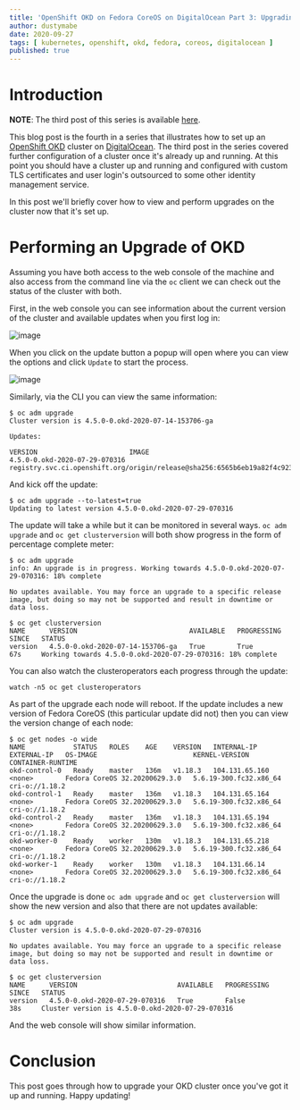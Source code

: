 ```yaml
---
title: 'OpenShift OKD on Fedora CoreOS on DigitalOcean Part 3: Upgrading'
author: dustymabe
date: 2020-09-27
tags: [ kubernetes, openshift, okd, fedora, coreos, digitalocean ]
published: true
---
```


# Introduction

**NOTE**: The third post of this series is available [here](/2020/08/23/openshift-okd-on-fedora-coreos-on-digitalocean-part-2-configuration/).

This blog post is the fourth in a series that illustrates how to 
set up an [OpenShift OKD](https://www.okd.io/) cluster on 
[DigitalOcean](https://www.digitalocean.com/). The third post in the
series covered further configuration of a cluster once it's already
up and running. At this point you should have a cluster up and running
and configured with custom TLS certificates and user login's
outsourced to some other identity management service.

In this post we'll briefly cover how to view and perform upgrades on
the cluster now that it's set up.

# Performing an Upgrade of OKD

Assuming you have both access to the web console of the machine and
also access from the command line via the `oc` client we can check out
the status of the cluster with both.

First, in the web console you can see information about the current version of
the cluster and available updates when you first log in:

![image](/2020-09-27/cluster-overview.png)

When you click on the update button a popup will open where you can view the
options and click `Update` to start the process.

![image](/2020-09-27/cluster-update.png)

Similarly, via the CLI you can view the same information:


```nohighlight
$ oc adm upgrade
Cluster version is 4.5.0-0.okd-2020-07-14-153706-ga

Updates:

VERSION                       IMAGE
4.5.0-0.okd-2020-07-29-070316 registry.svc.ci.openshift.org/origin/release@sha256:6565b6eb19a82f4c9230641286c27f003625b79984ed8e733b011c72790a5eb3
```

And kick off the update:

```nohighlight
$ oc adm upgrade --to-latest=true
Updating to latest version 4.5.0-0.okd-2020-07-29-070316
```

The update will take a while but it can be monitored in several ways.
`oc adm upgrade` and `oc get clusterversion` will both show progress
in the form of percentage complete meter:

```nohighlight
$ oc adm upgrade
info: An upgrade is in progress. Working towards 4.5.0-0.okd-2020-07-29-070316: 18% complete

No updates available. You may force an upgrade to a specific release image, but doing so may not be supported and result in downtime or data loss.

$ oc get clusterversion
NAME      VERSION                            AVAILABLE   PROGRESSING   SINCE   STATUS
version   4.5.0-0.okd-2020-07-14-153706-ga   True        True          67s     Working towards 4.5.0-0.okd-2020-07-29-070316: 18% complete
```

You can also watch the clusteroperators each progress through the update:

```nohighlight
watch -n5 oc get clusteroperators
```

As part of the upgrade each node will reboot. If the update includes a
new version of Fedora CoreOS (this particular update did not) then you
can view the version change of each node:

```nohighlight
$ oc get nodes -o wide
NAME            STATUS   ROLES    AGE    VERSION   INTERNAL-IP      EXTERNAL-IP   OS-IMAGE                        KERNEL-VERSION           CONTAINER-RUNTIME
okd-control-0   Ready    master   136m   v1.18.3   104.131.65.160   <none>        Fedora CoreOS 32.20200629.3.0   5.6.19-300.fc32.x86_64   cri-o://1.18.2
okd-control-1   Ready    master   136m   v1.18.3   104.131.65.164   <none>        Fedora CoreOS 32.20200629.3.0   5.6.19-300.fc32.x86_64   cri-o://1.18.2
okd-control-2   Ready    master   136m   v1.18.3   104.131.65.194   <none>        Fedora CoreOS 32.20200629.3.0   5.6.19-300.fc32.x86_64   cri-o://1.18.2
okd-worker-0    Ready    worker   130m   v1.18.3   104.131.65.218   <none>        Fedora CoreOS 32.20200629.3.0   5.6.19-300.fc32.x86_64   cri-o://1.18.2
okd-worker-1    Ready    worker   130m   v1.18.3   104.131.66.14    <none>        Fedora CoreOS 32.20200629.3.0   5.6.19-300.fc32.x86_64   cri-o://1.18.2
```

Once the upgrade is done `oc adm upgrade` and `oc get clusterversion`
will show the new version and also that there are not updates
available:

```nohighlight
$ oc adm upgrade
Cluster version is 4.5.0-0.okd-2020-07-29-070316

No updates available. You may force an upgrade to a specific release image, but doing so may not be supported and result in downtime or data loss.
  
$ oc get clusterversion
NAME      VERSION                         AVAILABLE   PROGRESSING   SINCE   STATUS
version   4.5.0-0.okd-2020-07-29-070316   True        False         38s     Cluster version is 4.5.0-0.okd-2020-07-29-070316
```

And the web console will show similar information.

# Conclusion

This post goes through how to upgrade your OKD cluster once you've got it
up and running. Happy updating!
